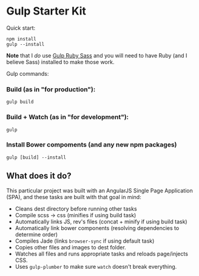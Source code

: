 # Gulp Starter Kit

Quick start:

```
npm install
gulp --install
```

**Note** that I *do* use [Gulp Ruby Sass](https://github.com/sindresorhus/gulp-ruby-sass) and you will need to have Ruby (and I believe Sass) installed to make those work.

Gulp commands:

### Build (as in "for production"):
```
gulp build
```

### Build + Watch (as in "for development"):
```
gulp
```

### Install Bower compoments (and any new npm packages)
```
gulp [build] --install
```

## What does it do?

This particular project was built with an AngularJS Single Page Application (SPA), and these tasks are built with that goal in mind:

* Cleans dest directory before running other tasks
* Compile scss -> css (minifies if using build task)
* Automatically links JS, rev's files (concat + minify if using build task)
* Automatically link bower components (resolving dependencies to determine order)
* Compiles Jade (links `browser-sync` if using default task)
* Copies other files and images to dest folder.
* Watches all files and runs appropriate tasks and reloads page/injects CSS.
* Uses `gulp-plumber` to make sure `watch` doesn't break everything.
